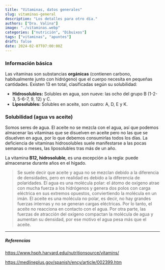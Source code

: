 ```yaml
---
title: "Vitaminas, datos generales"
slug: vitaminas-general
description: "Los detalles para otro día."
authors: ["Dra. Valina"]
image: "./vitaminas.webp"
categories: ["nutrición", "Dibuixos"]
tags: ["vitaminas", "apuntes"]
draft: false
date: 2024-02-07T07:00:00Z
---
```


### Información básica
Las vitaminas son substancias **orgánicas** (contienen carbono, habitualmente junto con hidrógeno) que el cuerpo necesita en pequeñas cantidades. Existen 13 en total, clasificadas según su solubilidad:

- **Hidrosolubles:** Solubles en agua, son nueve: las ocho del grupo B (1-2-3, 5-6-7, 9, 12) y C.
- **Liposolubles:** Solubles en aceite, son cuatro: A, D, E y K.

### Solubilidad (agua vs aceite)

Somos seres de agua. El aceite no se mezcla con el agua, así que podemos almacenar las vitaminas que se disuelven en aceite pero no las que se disuelven en agua, por lo que debemos consumirlas todos los días. La deficiencia de vitaminas hidrosolubles suele manifestarse a las pocas semanas o meses, las liposolubles tras más de un año.

La vitamina **B12, hidrosoluble**, es una excepción a la regla: puede almacenarse durante años en el hígado.

> Se suele decir que aceite y agua no se mezclan debido a la diferencia de densidades, pero en realidad es debido a la diferencia de polaridades. El agua es una molécula polar: el átomo de oxígeno atrae con mucha fuerza a los hidrógenos y genera dos polos con carga eléctrica en sus extremos opuestos, conviertiendo la molécula en un imán. El aceite es una molécula no polar, es decir, no hay grandes fuerzas internas y no se generan cargas eléctricas. Por lo tanto, el aceite no reacciona en contacto con el agua. Por otra parte, las fuerzas de atracción del oxígeno compactan la molécula de agua y aumentan su densidad, por ese motivo el agua pesa más que el aceite.


---

##### Referencias

https://www.hsph.harvard.edu/nutritionsource/vitamins/

https://medlineplus.gov/spanish/ency/article/002399.htm
